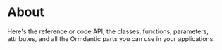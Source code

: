 # About

Here's the reference or code API, the classes, functions, parameters, attributes, and
all the Ormdantic parts you can use in your applications.
